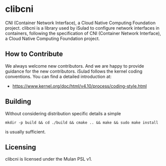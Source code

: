 # clibcni

CNI (Container Network Interface), a Cloud Native Computing Foundation project.
clibcni is a library used by iSulad to configure network interfaces in containers, following
the specification of CNI (Container Network Interface), a Cloud Native Computing Foundation project.

## How to Contribute

We always welcome new contributors. And we are happy to provide guidance for the new contributors.
iSulad follows the kernel coding conventions. You can find a detailed introduction at:

- https://www.kernel.org/doc/html/v4.10/process/coding-style.html

## Building

Without considering distribution specific details a simple

    mkdir -p build && cd ./build && cmake .. && make && sudo make install

is usually sufficient.

## Licensing

clibcni is licensed under the Mulan PSL v1.
